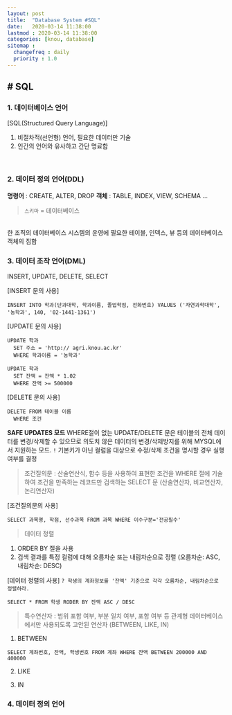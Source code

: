```yaml
---
layout: post
title:  "Database System #SQL"
date:   2020-03-14 11:38:00 
lastmod : 2020-03-14 11:38:00
categories: [knou, database]
sitemap :
  changefreq : daily
  priority : 1.0
---
```


## # SQL
  
### 1. 데이터베이스 언어

[SQL(Structured Query Language)]
1. 비절차적(선언형) 언어, 필요한 데이터만 기술
2. 인간의 언어와 유사하고 간단 명료함
<br>
<div class="divider"></div>

### 2. 데이터 정의 언어(DDL)
**명령어** : CREATE, ALTER, DROP
**객체** : TABLE, INDEX, VIEW, SCHEMA ...

> `스키마` = 데이터베이스
<br>
한 조직의 데이터베이스 시스템의 운영에 필요한 테이블, 인덱스, 뷰 등의 데이터베이스 객체의 집합

<div class="divider"></div>

### 3. 데이터 조작 언어(DML)
INSERT, UPDATE, DELETE, SELECT

[INSERT 문의 사용]
```
INSERT INTO 학과(단과대학, 학과이름, 졸업학점, 전화번호) VALUES ('자연과학대학', '농학과', 140, '02-1441-1361')
```

[UPDATE 문의 사용]
```
UPDATE 학과
  SET 주소 = 'http:// agri.knou.ac.kr'
  WHERE 학과이름 = '농학과'
```
```
UPDATE 학과
  SET 잔액 = 잔액 * 1.02
  WHERE 잔액 >= 500000
```

[DELETE 문의 사용]
```
DELETE FROM 테이블 이름
  WHERE 조건
```

**SAFE UPDATES 모드**
WHERE절이 없는 UPDATE/DELETE 문은 테이블의 전체 데이터를 변경/삭제할 수 있으므로
의도치 않은 데이터의 변경/삭제방지를 위해 MYSQL에서 지원하는 모드.
`!` 기본키가 아닌 컬럼을 대상으로 수정/삭제 조건을 명시할 경우 실행 여부를 결정

> 조건질의문
: 산술연산식, 함수 등을 사용하여 표현한 조건을 WHERE 절에 기술하여 조건을 만족하는 레코드만 검색하는 SELECT 문
(산술연산자, 비교연산자, 논리연산자)

[조건질의문의 사용]
```
SELECT 과목명, 학점, 선수과목 FROM 과목 WHERE 이수구분='전공필수'
```

> 데이터 정렬
1. ORDER BY 절을 사용
2. 검색 결과를 특정 컬럼에 대해 오름차순 또는 내림차순으로 정렬
(오름차순: ASC, 내림차순: DESC)

[데이터 정렬의 사용]
`? 학생의 계좌정보를 '잔액' 기준으로 각각 오름차순, 내림차순으로 정렬하라.`
```
SELECT * FROM 학생 RODER BY 잔액 ASC / DESC
```

> 특수연산자
: 범위 포함 여부, 부분 일치 여부, 포함 여부 등 관계형 데이터베이스에서만 사용되도록 고안된 연산자
(BETWEEN, LIKE, IN)

1. BETWEEN
```
SELECT 계좌번호, 잔액, 학생번호 FROM 계좌 WHERE 잔액 BETWEEN 200000 AND 400000
```

2. LIKE

3. IN



<div class="divider"></div>

### 4. 데이터 정의 언어

<div class="divider"></div>











